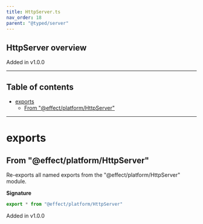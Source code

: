 ```yaml
---
title: HttpServer.ts
nav_order: 18
parent: "@typed/server"
---
```


## HttpServer overview

Added in v1.0.0

---

<h2 class="text-delta">Table of contents</h2>

- [exports](#exports)
  - [From "@effect/platform/HttpServer"](#from-effectplatformhttpserver)

---

# exports

## From "@effect/platform/HttpServer"

Re-exports all named exports from the "@effect/platform/HttpServer" module.

**Signature**

```ts
export * from "@effect/platform/HttpServer"
```

Added in v1.0.0
